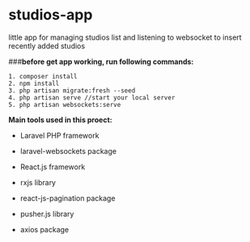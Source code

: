 # studios-app

little app for managing studios list and listening to websocket to insert recently added studios

###**before get app working, run following commands:**
```
1. composer install
2. npm install
3. php artisan migrate:fresh --seed
4. php artisan serve //start your local server
5. php artisan websockets:serve
```
**Main tools used in this proect:**
* Laravel PHP framework
* laravel-websockets package

* React.js framework
* rxjs library
* react-js-pagination package
* pusher.js library
* axios package
